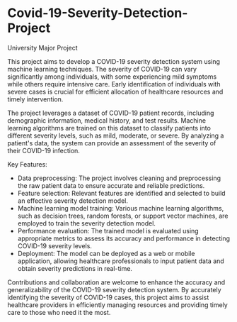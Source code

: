 # Covid-19-Severity-Detection-Project
University Major Project

This project aims to develop a COVID-19 severity detection system using machine learning techniques. The severity of COVID-19 can vary significantly among individuals, with some experiencing mild symptoms while others require intensive care. Early identification of individuals with severe cases is crucial for efficient allocation of healthcare resources and timely intervention.

The project leverages a dataset of COVID-19 patient records, including demographic information, medical history, and test results. Machine learning algorithms are trained on this dataset to classify patients into different severity levels, such as mild, moderate, or severe. By analyzing a patient's data, the system can provide an assessment of the severity of their COVID-19 infection.

Key Features:
- Data preprocessing: The project involves cleaning and preprocessing the raw patient data to ensure accurate and reliable predictions.
- Feature selection: Relevant features are identified and selected to build an effective severity detection model.
- Machine learning model training: Various machine learning algorithms, such as decision trees, random forests, or support vector machines, are employed to train the severity detection model.
- Performance evaluation: The trained model is evaluated using appropriate metrics to assess its accuracy and performance in detecting COVID-19 severity levels.
- Deployment: The model can be deployed as a web or mobile application, allowing healthcare professionals to input patient data and obtain severity predictions in real-time.

Contributions and collaboration are welcome to enhance the accuracy and generalizability of the COVID-19 severity detection system. By accurately identifying the severity of COVID-19 cases, this project aims to assist healthcare providers in efficiently managing resources and providing timely care to those who need it the most.

